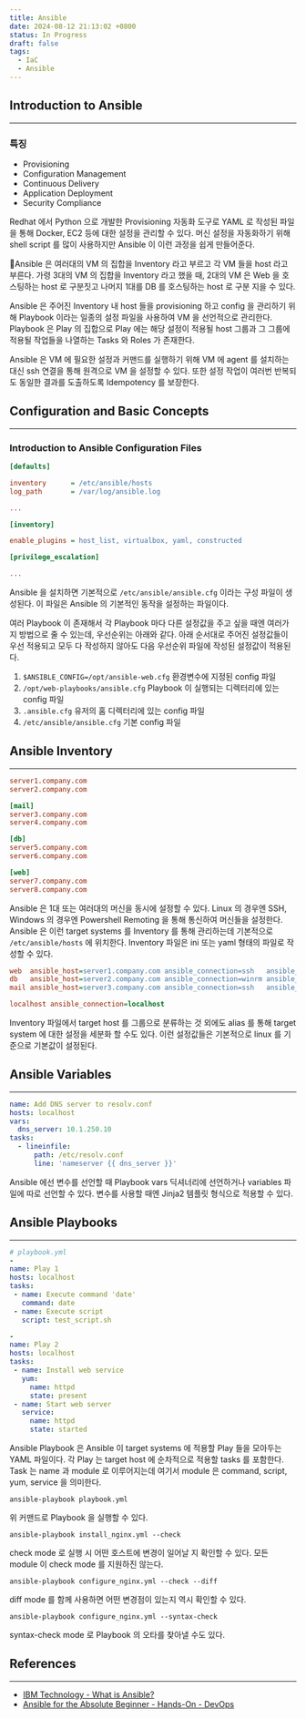 ```yaml
---
title: Ansible
date: 2024-08-12 21:13:02 +0800
status: In Progress
draft: false
tags:
  - IaC
  - Ansible
---
```

## Introduction to Ansible
---
### 특징
- Provisioning
- Configuration Management
- Continuous Delivery
- Application Deployment
- Security Compliance

Redhat 에서 Python 으로 개발한 Provisioning 자동화 도구로 YAML 로 작성된 파일을 통해 Docker, EC2 등에 대한 설정을 관리할 수 있다. 머신 설정을 자동화하기 위해 shell script 를 많이 사용하지만 Ansible 이 이런 과정을 쉽게 만들어준다.

Ansible 은 여러대의 VM 의 집합을 Inventory 라고 부르고 각 VM 들을 host 라고 부른다. 가령 3대의 VM 의 집합을 Inventory 라고 했을 때, 2대의 VM 은 Web 을 호스팅하는 host 로 구분짓고 나머지 1대를 DB 를 호스팅하는 host 로 구분 지을 수 있다.

Ansible 은 주어진 Inventory 내 host 들을 provisioning 하고 config 을 관리하기 위해 Playbook 이라는 일종의 설정 파일을 사용하여 VM 을 선언적으로 관리한다. Playbook 은 Play 의 집합으로 Play 에는 해당 설정이 적용될 host 그룹과 그 그룹에 적용될 작업들을 나열하는 Tasks 와 Roles 가 존재한다.

Ansible 은 VM 에 필요한 설정과 커맨드를 실행하기 위해 VM 에 agent 를 설치하는 대신 ssh 연결을 통해 원격으로 VM 을 설정할 수 있다. 또한 설정 작업이 여러번 반복되도 동일한 결과를 도출하도록 Idempotency 를 보장한다.

## Configuration and Basic Concepts
---
### Introduction to Ansible Configuration Files
```cfg
[defaults]

inventory      = /etc/ansible/hosts
log_path       = /var/log/ansible.log

...

[inventory]

enable_plugins = host_list, virtualbox, yaml, constructed

[privilege_escalation]

...
```
Ansible 을 설치하면 기본적으로 `/etc/ansible/ansible.cfg` 이라는 구성 파일이 생성된다. 이 파일은 Ansible 의 기본적인 동작을 설정하는 파일이다.

여러 Playbook 이 존재해서 각 Playbook 마다 다른 설정값을 주고 싶을 때엔 여러가지 방법으로 줄 수 있는데, 우선순위는 아래와 같다. 아래 순서대로 주어진 설정값들이 우선 적용되고 모두 다 작성하지 않아도 다음 우선순위 파일에 작성된 설정값이 적용된다.
1. `$ANSIBLE_CONFIG=/opt/ansible-web.cfg` 환경변수에 지정된 config 파일
2. `/opt/web-playbooks/ansible.cfg` Playbook 이 실행되는 디렉터리에 있는 config 파일
3. `.ansible.cfg` 유저의 홈 디렉터리에 있는 config 파일
4. `/etc/ansible/ansible.cfg` 기본 config 파일

## Ansible Inventory
---
```ini
server1.company.com
server2.company.com

[mail]
server3.company.com
server4.company.com

[db]
server5.company.com
server6.company.com

[web]
server7.company.com
server8.company.com
```
Ansible 은 1대 또는 여러대의 머신을 동시에 설정할 수 있다. Linux 의 경우엔 SSH, Windows 의 경우엔 Powershell Remoting 을 통해 통신하여 머신들을 설정한다. Ansible 은 이런 target systems 를 Inventory 를 통해 관리하는데 기본적으로 `/etc/ansible/hosts` 에 위치한다. Inventory 파일은 ini 또는 yaml 형태의 파일로 작성할 수 있다.

```ini
web  ansible_host=server1.company.com ansible_connection=ssh   ansible_user=root
db   ansible_host=server2.company.com ansible_connection=winrm ansible_user=admin
mail ansible_host=server3.company.com ansible_connection=ssh   ansible_ssh_pass=P

localhost ansible_connection=localhost
```
Inventory 파일에서 target host 를 그룹으로 분류하는 것 외에도 alias 를 통해 target system 에 대한 설정을 세분화 할 수도 있다. 이런 설정값들은 기본적으로 linux 를 기준으로 기본값이 설정된다.

## Ansible Variables
---
```yaml
name: Add DNS server to resolv.conf
hosts: localhost
vars:
  dns_server: 10.1.250.10
tasks:
  - lineinfile:
      path: /etc/resolv.conf
      line: 'nameserver {{ dns_server }}'
```
Ansible 에선 변수를 선언할 때 Playbook vars 딕셔너리에 선언하거나 variables 파일에 따로 선언할 수 있다. 변수를 사용할 때엔 Jinja2 템플릿 형식으로 적용할 수 있다.

## Ansible Playbooks
---
```yaml
# playbook.yml
-
name: Play 1
hosts: localhost
tasks:
 - name: Execute command 'date'
   command: date
 - name: Execute script
   script: test_script.sh

-
name: Play 2
hosts: localhost
tasks:
 - name: Install web service
   yum:
     name: httpd
     state: present
 - name: Start web server
   service:
     name: httpd
     state: started
```
Ansible Playbook 은 Ansible 이 target systems 에 적용할 Play 들을 모아두는 YAML 파일이다. 각 Play 는 target host 에 순차적으로 적용할 tasks 를 포함한다. Task 는 name 과 module 로 이루어지는데 여기서 module 은 command, script, yum, service 을 의미한다.

```
ansible-playbook playbook.yml
```
위 커맨드로 Playbook 을 실행할 수 있다.

```
ansible-playbook install_nginx.yml --check
```
check mode 로 실행 시 어떤 호스트에 변경이 일어날 지 확인할 수 있다. 모든 module 이 check mode 를 지원하진 않는다.

```
ansible-playbook configure_nginx.yml --check --diff
```
diff mode 를 함께 사용하면 어떤 변경점이 있는지 역시 확인할 수 있다.

```
ansible-playbook configure_nginx.yml --syntax-check
```
syntax-check mode 로 Playbook 의 오타를 찾아낼 수도 있다.

## References
---
- [IBM Technology - What is Ansible?](https://www.youtube.com/watch?v=fHO1X93e4WA)
- [Ansible for the Absolute Beginner - Hands-On - DevOps](https://www.udemy.com/course/learn-ansible/)

